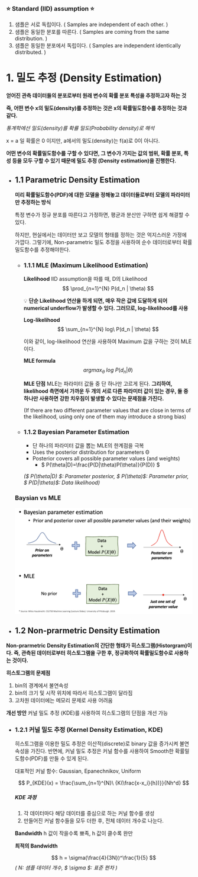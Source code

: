 
### **:star: Standard (IID) assumption :star:**

1. 샘플은 서로 독립이다. ( Samples are independent of each other. )
2. 샘플은 동일한 분포를 따른다. ( Samples are coming from the same distribution. )
3. 샘플은 동일한 분포에서 독립이다. ( Samples are independent identically distributed. )

# 1. 밀도 추정 (Density Estimation)

**얻어진 관측 데이터들의 분포로부터 원래 변수의 확률 분포 특성을 추정하고자 하는 것**

**즉, 어떤 변수 x의 밀도(density)를 추정하는 것은 x의 확률밀도함수를 추정하는 것과 같다.**

*통계학에선 밀도(density)를 확률 밀도(Probability density)로 해석*

x = a 일 확률은 0 이지만, a에서의 밀도(density)는 f(a)로 0이 아니다. 

**어떤 변수의 확률밀도함수를 구할 수 있다면, 그 변수가 가지는 값의 범위, 확률 분포, 특성 등을 모두 구할 수 있기 때문에 밀도 추정 (Density estimation)을 진행한다.**


- ## 1.1 Parametric Density Estimation

    **미리 확률밀도함수(PDF)에 대한 모델을 정해놓고 데이터들로부터 모델의 파라미터만 추정하는 방식** 
    
    특정 변수가 정규 분포를 따른다고 가정하면, 평균과 분산만 구하면 쉽게 해결할 수 있다. 

    하지만, 현실에서는 데이터만 보고 모델의 형태를 정하는 것은 억지스러운 가정에 가깝다. 그렇기에, Non-parametric 밀도 추정을 사용하여 순수 데이터로부터 확률밀도함수를 추정해야한다. 

    - ### 1.1.1 MLE (Maximum Likelihood Estimation)

        **Likelihood**
        IID assumption을 따를 때, D의 Likelihood
        $$
        \prod_{n=1}^{N} P(d_n | \theta)
        $$

        :bulb: **단순 Likelihood 연산을 하게 되면, 매우 작은 값에 도달하게 되어 numerical underflow가 발생할 수 있다. 그러므로, log-likelihood를 사용** 

        **Log-likelihood**
        $$
        \sum_{n=1}^{N} log\ P(d_n | \theta)
        $$

        이와 같이, log-likelihood 연산을 사용하여 Maximum 값을 구하는 것이 MLE 이다. 

        **MLE formula**
        $$
        argmax_{\theta}\ log\ P(d_n|\theta)
        $$

        **MLE 단점**
        MLE는 파라미터 값들 중 단 하나만 고르게 된다. **그리하여, likelihood 측면에서 가까운 두 개의 서로 다른 파라미터 값이 있는 경우, 둘 중 하나만 사용하면 강한 치우침이 발생할 수 있다는 문제점을 가진다.** 

        (If there are two different parameter values that are close in terms of the likelihood, using only one of them may introduce a strong bias)

    - ### 1.1.2 Bayesian Parameter Estimation 
      - 단 하나의 파라미터 값을 뽑는 MLE의 한계점을 극복 
      - Uses the posterior distribution for parameters Θ
      - Posterior covers all possible parameter values (and weights)
          - $ P(\theta|D)=\frac{P(D|\theta)P(\theta)}{P(D)} $

      *($ P(\theta|D) $: Parameter posterior, $ P(\theta)$: Parameter prior, $ P(D|\theta)$: Data likelihood)*


    ### Baysian vs MLE 
    <img src="images/baysian_vs_MLE.png" width="500px">

- ## 1.2 Non-prarmetric Density Estimation

**Non-prarmetric Density Estimation의 간단한 형태가 히스토그램(Historgram)이다. 즉, 관측된 데이터로부터 히스토그램을 구한 후, 정규화하여 확률밀도함수로 사용하는 것이다.** 

**히스토그램의 문제점**
1. bin의 경계에서 불연속성
2. bin의 크기 및 시작 위치에 따라서 히스토그램이 달라짐
3. 고차원 데이터에는 메모리 문제로 사용 어려움

**개선 방안**
커널 밀도 추정 (KDE)를 사용하여 히스토그램의 단점을 개선 가능

   - ### 1.2.1 커널 밀도 추정 (Kernel Density Estimation, KDE)

        히스토그램을 이용한 밀도 추정은 이산적(discrete)로 binary 값을 증가시켜 불연속성을 가진다. 반면에, 커널 밀도 추정은 커널 함수를 사용하여 Smooth한 확률밀도함수(PDF)를 만들 수 있게 된다. 

        대표적인 커널 함수: Gaussian, Epanechnikov, Uniform
             
        $$
        P_{KDE}(x) = \frac{\sum_{n=1}^{N}\ {K(\frac{x-x_i}{h})}}{Nh^d}
        $$
       
        ##### KDE 과정

        1. 각 데이터마다 해당 데이터를 중심으로 하는 커널 함수를 생성
        2. 만들어진 커널 함수들을 모두 더한 후, 전체 데이터 개수로 나눈다. 


        **Bandwidth**
        h 값이 작을수록 뾰족, h 값이 클수록 완만

        **최적의 Bandwidth**

        $$
        h = \sigma(\frac{4}{3N})^\frac{1}{5}
        $$
        *( N: 샘플 데이터 개수, $ \sigma $: 표준 편차 )*
